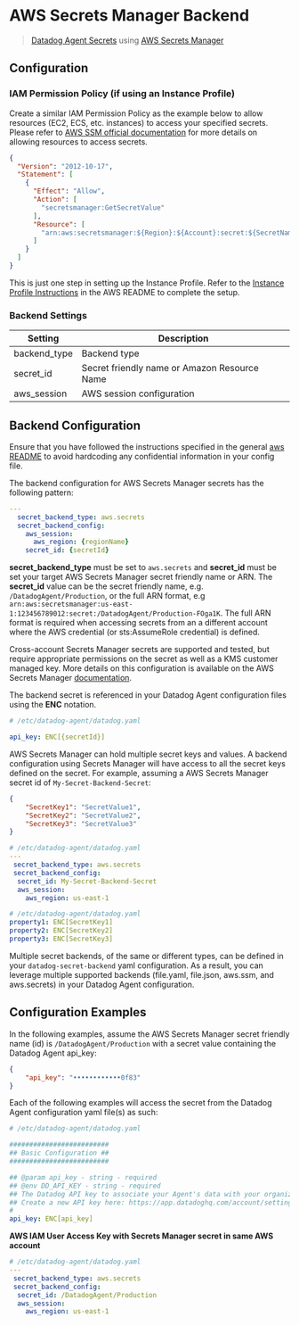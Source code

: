 # AWS Secrets Manager Backend

> [Datadog Agent Secrets](https://docs.datadoghq.com/agent/guide/secrets-management/?tab=linux) using [AWS Secrets Manager](https://docs.aws.amazon.com/secretsmanager/latest/userguide/intro.html)

## Configuration

### IAM Permission Policy (if using an Instance Profile)

Create a similar IAM Permission Policy as the example below to allow resources (EC2, ECS, etc. instances) to access your specified secrets. Please refer to [AWS SSM official documentation](https://docs.aws.amazon.com/secretsmanager/) for more details on allowing resources to access secrets. 

```json
{
  "Version": "2012-10-17",
  "Statement": [
    {
      "Effect": "Allow",
      "Action": [
        "secretsmanager:GetSecretValue"
      ],
      "Resource": [
        "arn:aws:secretsmanager:${Region}:${Account}:secret:${SecretNameId}"
      ]
    }
  ]
}

```

This is just one step in setting up the Instance Profile. Refer to the [Instance Profile Instructions](https://github.com/DataDog/datadog-secret-backend/blob/main/docs/aws/README.md#instance-profile-instructions) in the AWS README to complete the setup.

### Backend Settings

| Setting | Description |
| --- | --- |
| backend_type | Backend type |
| secret_id | Secret friendly name or Amazon Resource Name |
| aws_session | AWS session configuration |

## Backend Configuration

Ensure that you have followed the instructions specified in the general [aws README](https://github.com/DataDog/datadog-secret-backend/blob/main/docs/aws/README.md) to avoid hardcoding any confidential information in your config file.

The backend configuration for AWS Secrets Manager secrets has the following pattern:

```yaml
---
  secret_backend_type: aws.secrets
  secret_backend_config:
    aws_session:
      aws_region: {regionName}
    secret_id: {secretId}

```

**secret_backend_type** must be set to `aws.secrets` and **secret_id** must be set your target AWS Secrets Manager secret friendly name or ARN. The **secret_id** value can be the secret friendly name, e.g. `/DatadogAgent/Production`, or the full ARN format, e.g `arn:aws:secretsmanager:us-east-1:123456789012:secret:/DatadogAgent/Production-FOga1K`. The full ARN format is required when accessing secrets from an a different account where the AWS credential (or sts:AssumeRole credential) is defined.

Cross-account Secrets Manager secrets are supported and tested, but require appropriate permissions on the secret as well as a KMS customer managed key. More details on this configuration is available on the AWS Secrets Manager [documentation](https://docs.aws.amazon.com/secretsmanager/latest/userguide/auth-and-access_examples_cross.html).

The backend secret is referenced in your Datadog Agent configuration files using the **ENC** notation.

```yaml
# /etc/datadog-agent/datadog.yaml

api_key: ENC[{secretId}]

```

AWS Secrets Manager can hold multiple secret keys and values. A backend configuration using Secrets Manager will have access to all the secret keys defined on the secret. For example, assuming a AWS Secrets Manager secret id of `My-Secret-Backend-Secret`:

```json
{
    "SecretKey1": "SecretValue1",
    "SecretKey2": "SecretValue2",
    "SecretKey3": "SecretValue3"
}
```

```yaml
# /etc/datadog-agent/datadog.yaml
---
 secret_backend_type: aws.secrets
 secret_backend_config:
  secret_id: My-Secret-Backend-Secret
  aws_session:
    aws_region: us-east-1
```

```yaml
# /etc/datadog-agent/datadog.yaml
property1: ENC[SecretKey1]
property2: ENC[SecretKey2]
property3: ENC[SecretKey3]
```

Multiple secret backends, of the same or different types, can be defined in your `datadog-secret-backend` yaml configuration. As a result, you can leverage multiple supported backends (file.yaml, file.json, aws.ssm, and aws.secrets) in your Datadog Agent configuration.

## Configuration Examples

In the following examples, assume the AWS Secrets Manager secret friendly name (id) is `/DatadogAgent/Production` with a secret value containing the Datadog Agent api_key:

```json
{
    "api_key": "••••••••••••0f83"
}
```

Each of the following examples will access the secret from the Datadog Agent configuration yaml file(s) as such:

```yaml
# /etc/datadog-agent/datadog.yaml

#########################
## Basic Configuration ##
#########################

## @param api_key - string - required
## @env DD_API_KEY - string - required
## The Datadog API key to associate your Agent's data with your organization.
## Create a new API key here: https://app.datadoghq.com/account/settings
#
api_key: ENC[api_key] 
```

**AWS IAM User Access Key with Secrets Manager secret in same AWS account**

```yaml
# /etc/datadog-agent/datadog.yaml
---
 secret_backend_type: aws.secrets
 secret_backend_config:
  secret_id: /DatadogAgent/Production
  aws_session:
    aws_region: us-east-1
```
